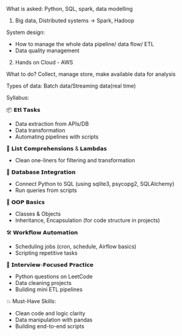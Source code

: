 What is asked: Python, SQL, spark, data modelling

1. Big data, Distributed systems -> Spark, Hadoop

System design:
- How to manage the whole data pipeline/ data flow/ ETL
- Data quality management

2. Hands on Cloud - AWS

What to do?
Collect, manage store, make available data for analysis

Types of data:
Batch data/Streaming data(real time)


Syllabus:

📦 𝗘𝘁𝗹 𝗧𝗮𝘀𝗸𝘀  
- Data extraction from APIs/DB  
- Data transformation  
- Automating pipelines with scripts  

📌 𝗟𝗶𝘀𝘁 𝗖𝗼𝗺𝗽𝗿𝗲𝗵𝗲𝗻𝘀𝗶𝗼𝗻𝘀 & 𝗟𝗮𝗺𝗯𝗱𝗮𝘀  
- Clean one-liners for filtering and transformation  

🧱 𝗗𝗮𝘁𝗮𝗯𝗮𝘀𝗲 𝗜𝗻𝘁𝗲𝗴𝗿𝗮𝘁𝗶𝗼𝗻  
- Connect Python to SQL (using sqlite3, psycopg2, SQLAlchemy)  
- Run queries from scripts  

📂 𝗢𝗢𝗣 𝗕𝗮𝘀𝗶𝗰𝘀  
- Classes & Objects  
- Inheritance, Encapsulation (for code structure in projects)

🛠 𝗪𝗼𝗿𝗸𝗳𝗹𝗼𝘄 𝗔𝘂𝘁𝗼𝗺𝗮𝘁𝗶𝗼𝗻  
- Scheduling jobs (cron, schedule, Airflow basics)  
- Scripting repetitive tasks  

🧠 𝗜𝗻𝘁𝗲𝗿𝘃𝗶𝗲𝘄-𝗙𝗼𝗰𝘂𝘀𝗲𝗱 𝗣𝗿𝗮𝗰𝘁𝗶𝗰𝗲  
- Python questions on LeetCode  
- Data cleaning projects  
- Building mini ETL pipelines  

💥 Must-Have Skills:  
- Clean code and logic clarity  
- Data manipulation with pandas
- Building end-to-end scripts  

